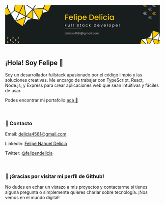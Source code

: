 <div style="display: flex; flex-direction: column; gap: 20px;">
    <div align="center">
        <img src="./assets/banner.png" align="center" style="width: 100%" />
    </div>
    <div>
        <h2>¡Hola! Soy Felipe 👋</h2>
        <p>Soy un desarrollador fullstack apasionado por el código limpio y las soluciones creativas. Me encargo de trabajar con TypeScript, React, Node.js, y Express para crear aplicaciones web que sean intuitivas y fáciles de usar.</p>
        <p>Podes encontrar mi portafolio <a href="https://felipedelicia.netlify.app/">acá 🙋</a></p>
    </div>
    <div>
        <h3>📧 Contacto</h3>
        <p>Email: <a href="emailto:delicia4581@gmail.com">delicia4581@gmail.com</a></p>
        <p>Linkedin: <a href="https://www.linkedin.com/in/felipe-nahuel-delicia-b2487119a/">Felipe Nahuel Delicia</a></p>
        <p>Twitter: <a href="https://twitter.com/felipendelicia">@felipendelicia</a></p>
    </div>
    <div>
        <h3>🎉 ¡Gracias por visitar mi perfil de Github!</h3>
        <p>No dudes en echar un vistazo a mis proyectos y contactarme si tienes alguna pregunta o simplemente quieres charlar sobre tecnología. ¡Nos vemos en el mundo digital!</p>
    </div>
</div>
